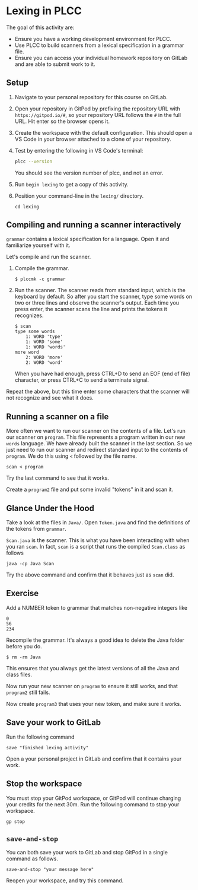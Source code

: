 # Lexing in PLCC

The goal of this activity are:

* Ensure you have a working development environment for PLCC.
* Use PLCC to build scanners from a lexical specification in a grammar file.
* Ensure you can access your individual homework repository on GitLab
    and are able to submit work to it.

## Setup

1. Navigate to your personal repository for this course on GitLab.
2. Open your repository in GitPod by prefixing the repository URL with
    `https://gitpod.io/#`, so your repository URL follows the `#` in the
    full URL. Hit enter so the browser opens it.
3. Create the workspace with the default configuration. This should open
    a VS Code in your browser attached to a clone of your repository.
4. Test by entering the following in VS Code's terminal:

    ```bash
    plcc --version
    ```

    You should see the version number of plcc, and not an error.
5. Run `begin lexing` to get a copy of this activity.
1. Position your command-line in the `lexing/` directory.
    ```
    cd lexing
    ```

## Compiling and running a scanner interactively

`grammar` contains a lexical specification for a language.
Open it and familiarize yourself with it.

Let's compile and run the scanner.

1. Compile the grammar.
    ```
    $ plccmk -c grammar
    ```
2. Run the scanner. The scanner reads from standard input, which is the
    keyboard by default. So after you start the scanner, type some words
    on two or three lines and observe the scanner's output. Each time you
    press enter, the scanner scans the line and prints the tokens it
    recognizes.
    ```
    $ scan
    type some words
        1: WORD 'type'
        1: WORD 'some'
        1: WORD 'words'
    more word
        2: WORD 'more'
        2: WORD 'word'
    ```
    When you have had enough, press CTRL+D to send an EOF (end of file)
    character, or press CTRL+C to send a terminate signal.

Repeat the above, but this time enter some characters that the scanner
will not recognize and see what it does.

## Running a scanner on a file

More often we want to run our scanner on the contents of a file.
Let's run our scanner on `program`. This file represents a program
written in our new `words` language. We have already built the scanner
in the last section. So we just need to run our scanner and redirect
standard input to the contents of `program`. We do this using
`<` followed by the file name.

```
scan < program
```

Try the last command to see that it works.

Create a `program2` file and put some invalid "tokens" in it and scan it.

## Glance Under the Hood

Take a look at the files in `Java/`.
Open `Token.java` and find the definitions of the tokens from `grammar`.

`Scan.java` is the scanner. This is what you have been interacting with
when you ran `scan`. In fact, `scan` is a script that runs the compiled
`Scan.class` as follows

```
java -cp Java Scan
```

Try the above command and confirm that it behaves just as `scan` did.

## Exercise

Add a NUMBER token to grammar that matches non-negative integers like

```
0
56
234
```

Recompile the grammar. It's always a good idea to delete the Java folder
before you do.

```
$ rm -rm Java
```

This ensures that you always get the latest versions of all the Java and
class files.

Now run your new scanner on `program` to ensure it still works,
and that `program2` still fails.

Now create `program3` that uses your new token, and make sure it works.

## Save your work to GitLab

Run the following command

```
save "finished lexing activity"
```

Open a your personal project in GitLab and confirm that it contains your work.

## Stop the workspace

You must stop your GitPod workspace, or GitPod will continue charging your
credits for the next 30m. Run the following command to stop your workspace.

```
gp stop
```

## `save-and-stop`

You can both save your work to GitLab and stop GitPod in a single command
as follows.

```
save-and-stop "your message here"
```

Reopen your workspace, and try this command.
